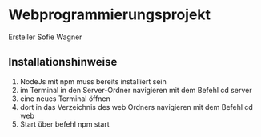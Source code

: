 # Webprogrammierungsprojekt

Ersteller Sofie Wagner

## Installationshinweise

1. NodeJs mit npm muss bereits installiert sein
2. im Terminal in den Server-Ordner navigieren mit dem Befehl
cd server
3. eine neues Terminal öffnen
4. dort in das Verzeichnis des web Ordners navigieren mit dem Befehl
cd web
5. Start über befehl 
npm start

